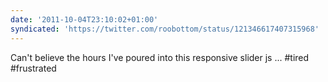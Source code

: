 ```yaml
---
date: '2011-10-04T23:10:02+01:00'
syndicated: 'https://twitter.com/roobottom/status/121346617407315968'
---
```

Can't believe the hours I've poured into this responsive slider js ... #tired #frustrated
